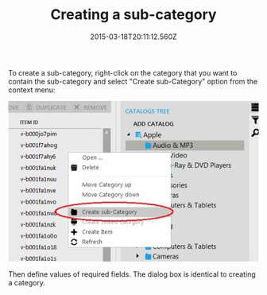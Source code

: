 ﻿---
title: Creating a sub-category
description: Creating a sub-category
layout: docs
date: 2015-03-18T20:11:12.560Z
priority: 3
---
To create a sub-category, right-click on the category that you want to contain the sub-category and select "Create sub-Category" option from the context menu:

<img src="../../../../assets/images/docs/023-create-sub-category.png" />

Then define values of required fields. The dialog box is identical to creating a category.
